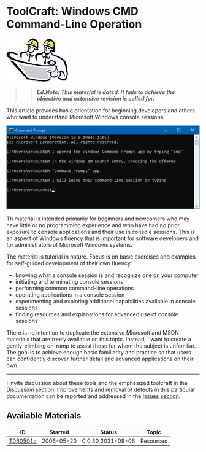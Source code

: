 <!-- index.md 0.0.6                 UTF-8                          2021-09-06
     ----1----|----2----|----3----|----4----|----5----|----6----|----7----|--*

                     WINDOWS CMD COMMAND-LIHE OPERATION
     -->

# ToolCraft: Windows CMD Command-Line Operation

![Hard Hat Area](../../images/hardhat-logo.gif)

>> ***Ed.Note: This material is dated. It fails to achieve the objective
and extensive revision is called for.***

This article provides basic orientation for beginning developers and others
who want to understand Microsoft Windows console sessions.

![Command Prompt example](T060501-2021-09-06-1432-CommandPrompt.png)

Th material is intended primarily for beginners and newcomers who may have
little or no programming experience and who have had no prior exposure to
console applications and their use in console sessions.  This is an aspect of
Windows fluency that is important for software developers and for
administrators of Microsoft Windows systems.

The material is tutorial in nature.  Focus is on basic exercises and examples
for self-guided development of their own fluency:

* knowing what a console session is and recognize one on your computer
* initiating and terminating console sessions
* performing common command-line operations
* operating applications in a console session
* experimenting and exploring additional capabilities available in console
sessions
* finding resources and explanations for advanced use of console sessions

There is no intention to duplicate the extensive Microsoft and MSDN materials
that are freely available on this topic. Instead, I want to create a
gently-climbing on-ramp to assist those for whom the subject is unfamiliar.
The goal is to achieve enough basic familiarity and practice so that users can
confidently discover further detail and advanced applications on their own.

----

I invite discussion about these tools and the emphasized toolcraft in the
[Discussion section](https://github.com/orcmid/nfoTools/discussions).
Improvements and removal of defects in this particular documentation can be
reported and addressed in the
[Issues section](https://github.com/orcmid/nfoTools/issues).

## Available Materials

| **ID** | **Started** | **Status** | **Topic** |
|   :-:   |   :-:   |  :-:   |  ---  |
| [T060501c](T060501c.html) | 2006-05-20 | 0.0.30 2021-09-06 | Resources |

<!-- ----1----|----2----|----3----|----4----|----5----|----6----|----7----|--*

     0.0.6 2021-09-06T21:39Z Add Command Prompt window capture
     0.0.5 2021-09-06T19:49Z Keep up with T060501c
     0.0.4 2021-09-06T19:10Z Touch-up
     0.0.3 2021-09-06T18:00Z Add Resources available material
     0.0.2 2021-09-06T00:06Z Initial Transposition of nfoWare.com t060501
           Windows Console Session folio cover to nfoTools T060502
     0.0.1 2007-08-12T00:26Z Repaving Review on nfoWare toolNote t060502
     0.0.0 2006-05-20T20:54Z Create bootstrap placeholder to morph into the
           necessary material

               *** end of docs/tools/T060501/index.md ***
     -->

